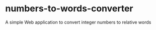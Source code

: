 # numbers-to-words-converter
A simple Web application to  convert  integer numbers to relative words 
